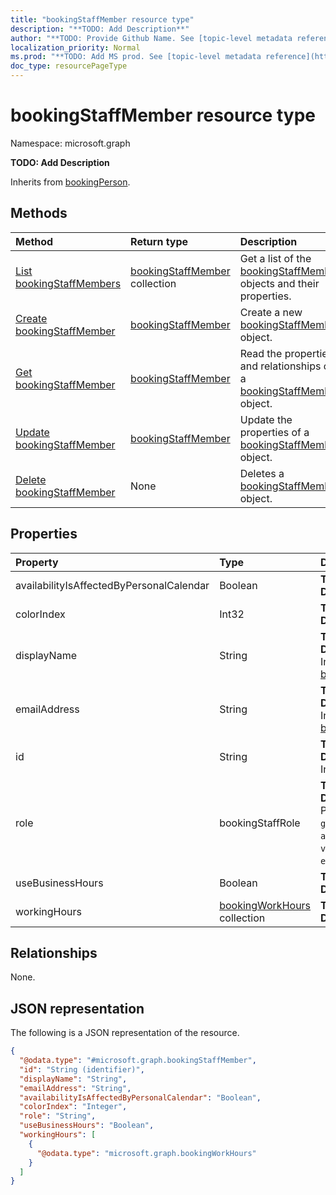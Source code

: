 ```yaml
---
title: "bookingStaffMember resource type"
description: "**TODO: Add Description**"
author: "**TODO: Provide Github Name. See [topic-level metadata reference](https://msgo.azurewebsites.net/add/document/guidelines/metadata.html#topic-level-metadata)**"
localization_priority: Normal
ms.prod: "**TODO: Add MS prod. See [topic-level metadata reference](https://msgo.azurewebsites.net/add/document/guidelines/metadata.html#topic-level-metadata)**"
doc_type: resourcePageType
---
```


# bookingStaffMember resource type

Namespace: microsoft.graph

**TODO: Add Description**


Inherits from [bookingPerson](../resources/bookingperson.md).

## Methods
|Method|Return type|Description|
|:---|:---|:---|
|[List bookingStaffMembers](../api/bookingstaffmember-list.md)|[bookingStaffMember](../resources/bookingstaffmember.md) collection|Get a list of the [bookingStaffMember](../resources/bookingstaffmember.md) objects and their properties.|
|[Create bookingStaffMember](../api/bookingstaffmember-create.md)|[bookingStaffMember](../resources/bookingstaffmember.md)|Create a new [bookingStaffMember](../resources/bookingstaffmember.md) object.|
|[Get bookingStaffMember](../api/bookingstaffmember-get.md)|[bookingStaffMember](../resources/bookingstaffmember.md)|Read the properties and relationships of a [bookingStaffMember](../resources/bookingstaffmember.md) object.|
|[Update bookingStaffMember](../api/bookingstaffmember-update.md)|[bookingStaffMember](../resources/bookingstaffmember.md)|Update the properties of a [bookingStaffMember](../resources/bookingstaffmember.md) object.|
|[Delete bookingStaffMember](../api/bookingstaffmember-delete.md)|None|Deletes a [bookingStaffMember](../resources/bookingstaffmember.md) object.|

## Properties
|Property|Type|Description|
|:---|:---|:---|
|availabilityIsAffectedByPersonalCalendar|Boolean|**TODO: Add Description**|
|colorIndex|Int32|**TODO: Add Description**|
|displayName|String|**TODO: Add Description** Inherited from [bookingNamedEntity](../resources/bookingnamedentity.md)|
|emailAddress|String|**TODO: Add Description** Inherited from [bookingPerson](../resources/bookingperson.md)|
|id|String|**TODO: Add Description** Inherited from [entity](../resources/entity.md)|
|role|bookingStaffRole|**TODO: Add Description**. Possible values are: `guest`, `administrator`, `viewer`, `externalGuest`.|
|useBusinessHours|Boolean|**TODO: Add Description**|
|workingHours|[bookingWorkHours](../resources/bookingworkhours.md) collection|**TODO: Add Description**|

## Relationships
None.

## JSON representation
The following is a JSON representation of the resource.
<!-- {
  "blockType": "resource",
  "keyProperty": "id",
  "@odata.type": "microsoft.graph.bookingStaffMember",
  "baseType": "microsoft.graph.bookingPerson",
  "openType": false
}
-->
``` json
{
  "@odata.type": "#microsoft.graph.bookingStaffMember",
  "id": "String (identifier)",
  "displayName": "String",
  "emailAddress": "String",
  "availabilityIsAffectedByPersonalCalendar": "Boolean",
  "colorIndex": "Integer",
  "role": "String",
  "useBusinessHours": "Boolean",
  "workingHours": [
    {
      "@odata.type": "microsoft.graph.bookingWorkHours"
    }
  ]
}
```

